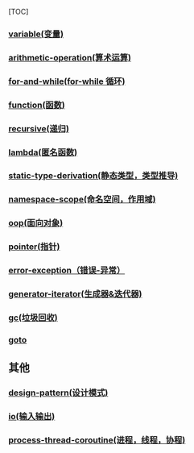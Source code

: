 [TOC]

### [variable(变量)](./variable.md)
### [arithmetic-operation(算术运算)](./operation.md)
### [for-and-while(for-while 循环)](./for-while-if.md)
### [function(函数)](./function.md)
### [recursive(递归)](./recursive.md)
### [lambda(匿名函数)](./lambda.md)
### [static-type-derivation(静态类型，类型推导)](./static-type-derivation.md)
### [namespace-scope(命名空间，作用域)](./namespace-scope.md)
### [oop(面向对象)](./oop.md)
### [pointer(指针)](./pointer.md)
### [error-exception（错误-异常）](./error-exception.md)
### [generator-iterator(生成器&迭代器)](./generator-iterator.md)
### [gc(垃圾回收)](./gc.md)
### [goto](./goto.md)


## 其他

### [design-pattern(设计模式)](./design-pattern.md)
### [io(输入输出)](./io.md)
### [process-thread-coroutine(进程，线程，协程)](./p-t-c.md)